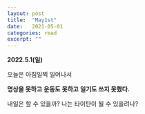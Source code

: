 ```yaml
---
layout: post
title:  "May1st"
date:   2021-05-01
categories: read
excerpt: ""
---
```


**2022.5.1(일)**

오늘은 아침일찍 일어나서 

__명상을 못하고__ 
__운동도 못하고__ 
__일기도 쓰지 못했다.__

내일은 할 수 있을까? 나는 타이탄이 될 수 있을려나?
 
